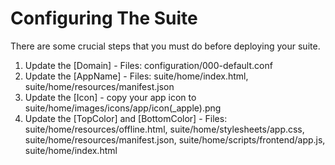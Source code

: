 # Configuring The Suite
There are some crucial steps that you must do before deploying your suite.
1. Update the [Domain] - Files: configuration/000-default.conf
2. Update the [AppName] - Files: suite/home/index.html, suite/home/resources/manifest.json
3. Update the [Icon] - copy your app icon to suite/home/images/icons/app/icon(_apple).png
4. Update the [TopColor] and [BottomColor] - Files: suite/home/resources/offline.html, suite/home/stylesheets/app.css, suite/home/resources/manifest.json, suite/home/scripts/frontend/app.js, suite/home/index.html 